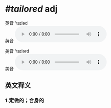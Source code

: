 # ***\#tailored*** adj
英音 'teɪləd  
英音
<audio src="./media/tailored1_AAC.aac" controls="controls"></audio>

美音 'teɪlərd  
美音
<audio src="./media/tailored2_AAC.aac" controls="controls"></audio>



  

英文释义
---
### 1.**定做的；合身的**  


